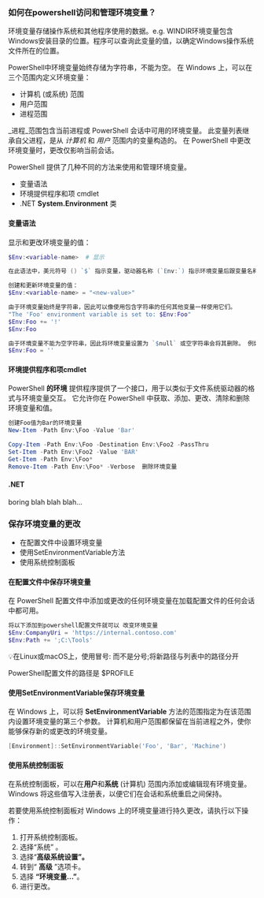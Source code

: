 ### 如何在powershell访问和管理环境变量？
环境变量存储操作系统和其他程序使用的数据。e.g.
WINDIR环境变量包含Windows安装目录的位置。程序可以查询此变量的值，以确定Windows操作系统文件所在的位置。

PowerShell中环境变量始终存储为字符串，不能为空。
在 Windows 上，可以在三个范围内定义环境变量：

-   计算机 (或系统) 范围
-   用户范围
-   进程范围

_进程_范围包含当前进程或 PowerShell 会话中可用的环境变量。 此变量列表继承自父进程，是从 _计算机_ 和 _用户_ 范围内的变量构造的。
在 PowerShell 中更改环境变量时，更改仅影响当前会话。

PowerShell 提供了几种不同的方法来使用和管理环境变量。

-   变量语法
-   环境提供程序和项 cmdlet
-   .NET **System.Environment** 类

#### 变量语法
显示和更改环境变量的值：
```powershell
$Env:<variable-name>  # 显示

在此语法中，美元符号 () `$` 指示变量，驱动器名称 (`Env:`) 指示环境变量后跟变量名称 (`windir`) 。

创建和更新环境变量的值：
$Env:<variable-name> = "<new-value>"

由于环境变量始终是字符串，因此可以像使用包含字符串的任何其他变量一样使用它们。
"The 'Foo' environment variable is set to: $Env:Foo"
$Env:Foo += '!'
$Env:Foo

由于环境变量不能为空字符串，因此将环境变量设置为 `$null` 或空字符串会将其删除。 例如：
$Env:Foo = ''
```

#### 环境提供程序和项cmdlet
PowerShell **的环境** 提供程序提供了一个接口，用于以类似于文件系统驱动器的格式与环境变量交互。 它允许你在 PowerShell 中获取、添加、更改、清除和删除环境变量和值。

```powershell
创建Foo值为Bar的环境变量
New-Item -Path Env:\Foo -Value 'Bar'

Copy-Item -Path Env:\Foo -Destination Env:\Foo2 -PassThru
Set-Item -Path Env:\Foo2 -Value 'BAR'
Get-Item -Path Env:\Foo*
Remove-Item -Path Env:\Foo* -Verbose  删除环境变量
```

#### .NET
boring blah blah blah...

### 保存环境变量的更改
- 在配置文件中设置环境变量
- 使用SetEnvironmentVariable方法
- 使用系统控制面板

#### 在配置文件中保存环境变量
在 PowerShell 配置文件中添加或更改的任何环境变量在加载配置文件的任何会话中都可用。
```powershell
将以下添加到powershell配置文件就可以 改变环境变量
$Env:CompanyUri = 'https://internal.contoso.com'
$Env:Path += ';C:\Tools'
```
💡在Linux或macOS上，使用冒号: 而不是分号;将新路径与列表中的路径分开

PowerShell配置文件的路径是  $PROFILE  

#### 使用SetEnvironmentVariable保存环境变量
在 Windows 上，可以将 **SetEnvironmentVariable** 方法的范围指定为在该范围内设置环境变量的第三个参数。 计算机和用户范围都保留在当前进程之外，使你能够保存新的或更改的环境变量。
```powershell
[Environment]::SetEnvironmentVariable('Foo', 'Bar', 'Machine')
```

#### 使用系统控制面板
在系统控制面板，可以在**用户**和**系统** (计算机) 范围内添加或编辑现有环境变量。 Windows 将这些值写入注册表，以便它们在会话和系统重启之间保持。

若要使用系统控制面板对 Windows 上的环境变量进行持久更改，请执行以下操作：

1.  打开系统控制面板。
2.  选择“系统” 。
3.  选择“**高级系统设置”。**
4.  转到“ **高级** ”选项卡。
5.  选择 **“环境变量...”**。
6.  进行更改。